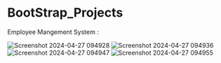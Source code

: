 # BootStrap_Projects

Employee Mangement System :

![Screenshot 2024-04-27 094928](https://github.com/Binsal/BootStrap_Projects/assets/96328531/b98230ca-5e1f-4fdf-8175-20ec7085cd1f)
![Screenshot 2024-04-27 094936](https://github.com/Binsal/BootStrap_Projects/assets/96328531/5a5a4efd-1942-4b3a-a669-6997d91934ad)
![Screenshot 2024-04-27 094947](https://github.com/Binsal/BootStrap_Projects/assets/96328531/31b90152-a45e-46b9-ad01-d8f81d3eb1f3)
![Screenshot 2024-04-27 094955](https://github.com/Binsal/BootStrap_Projects/assets/96328531/a60f4bb1-7bd0-404c-a02c-a3012fae002c)


